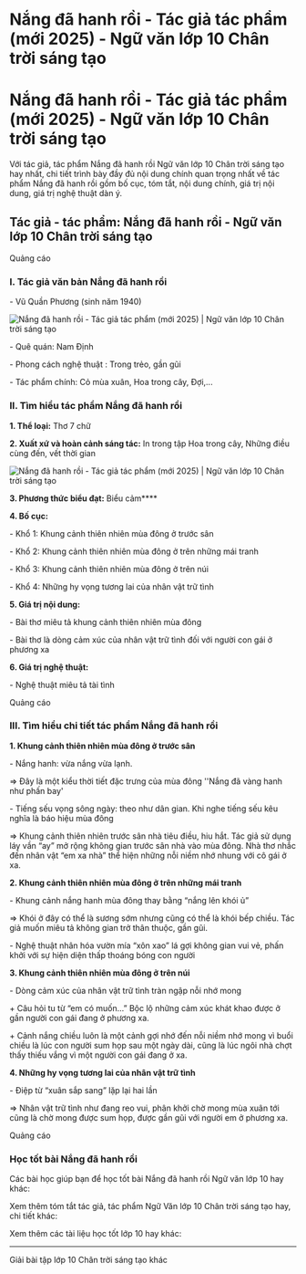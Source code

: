 # Nắng đã hanh rồi - Tác giả tác phẩm (mới 2025) - Ngữ văn lớp 10 Chân trời sáng tạo

# Nắng đã hanh rồi - Tác giả tác phẩm (mới 2025) - Ngữ văn lớp 10 Chân trời sáng tạo

Với tác giả, tác phẩm Nắng đã hanh rồi Ngữ văn lớp 10 Chân trời sáng tạo hay nhất, chi tiết trình bày đầy đủ nội dung chính quan trọng nhất về tác phẩm Nắng đã hanh rồi gồm bố cục, tóm tắt, nội dung chính, giá trị nội dung, giá trị nghệ thuật dàn ý.

## Tác giả - tác phẩm: Nắng đã hanh rồi - Ngữ văn lớp 10 Chân trời sáng tạo

Quảng cáo

### **I. Tác giả văn bản Nắng đã hanh rồi**

\- Vũ Quần Phương (sinh năm 1940)

![Nắng đã hanh rồi - Tác giả tác phẩm \(mới 2025\) | Ngữ văn lớp 10 Chân trời sáng tạo](https://vietjack.com/soan-van-lop-10-ct/images/tac-gia-tac-pham-nang-da-hanh-roi.PNG)

\- Quê quán: Nam Định 

\- Phong cách nghệ thuật : Trong trẻo, gần gũi

\- Tác phẩm chính: Cỏ mùa xuân, Hoa trong cây, Đợi,...

### **II. Tìm hiểu tác phẩm Nắng đã hanh rồi**

**1\. Thể loại:** Thơ 7 chữ

**2\. Xuất xứ và hoàn cảnh sáng tác:** In trong tập Hoa trong cây, Những điều cùng đến, vết thời gian 

![Nắng đã hanh rồi - Tác giả tác phẩm \(mới 2025\) | Ngữ văn lớp 10 Chân trời sáng tạo](https://vietjack.com/soan-van-lop-10-ct/images/tac-gia-tac-pham-nang-da-hanh-roi-1.PNG)

**3\. Phương thức biểu đạt:** Biểu cảm****

**4\. Bố cục:**

\- Khổ 1: Khung cảnh thiên nhiên mùa đông ở trước sân

\- Khổ 2: Khung cảnh thiên nhiên mùa đông ở trên những mái tranh

\- Khổ 3: Khung cảnh thiên nhiên mùa đông ở trên núi

\- Khổ 4: Những hy vọng tương lai của nhân vật trữ tình

**5\. Giá trị nội dung:**

\- Bài thơ miêu tả khung cảnh thiên nhiên mùa đông 

\- Bài thơ là dòng cảm xúc của nhân vật trữ tình đối với người con gái ở phương xa

**6\. Giá trị nghệ thuật:**

\- Nghệ thuật miêu tả tài tình

Quảng cáo

### **III. Tìm hiểu chi tiết tác phẩm Nắng đã hanh rồi**

**1\. Khung cảnh thiên nhiên mùa đông ở trước sân**

\- Nắng hanh: vừa nắng vừa lạnh. 

=> Đây là một kiểu thời tiết đặc trưng của mùa đông ''Nắng đã vàng hanh như phấn bay'

\- Tiếng sếu vọng sông ngày: theo như dân gian. Khi nghe tiếng sếu kêu nghĩa là báo hiệu mùa đông

=> Khung cảnh thiên nhiên trước sân nhà tiêu điều, hiu hắt. Tác giả sử dụng láy vần “ay” mở rộng không gian trước sân nhà vào mùa đông. Nhà thơ nhắc đến nhân vật “em xa nhà” thể hiện những nỗi niềm nhớ nhung với cô gái ở xa.

**2\. Khung cảnh thiên nhiên mùa đông ở trên những mái tranh**

\- Khung cảnh nắng hanh mùa đông thay bằng “nắng lên khói ủ” 

=> Khói ở đây có thể là sương sớm nhưng cũng có thể là khói bếp chiều. Tác giả muốn miêu tả không gian trở thân thuộc, gần gũi.

\- Nghệ thuật nhân hóa vườn mía “xôn xao” lá gợi không gian vui vẻ, phấn khởi với sự hiện diện thấp thoáng bóng con người 

**3\. Khung cảnh thiên nhiên mùa đông ở trên núi**

\- Dòng cảm xúc của nhân vật trữ tình tràn ngập nỗi nhớ mong 

\+ Câu hỏi tu từ “em có muốn...” Bộc lộ những cảm xúc khát khao được ở gần người con gái đang ở phương xa.

\+ Cảnh nắng chiều luôn là một cảnh gợi nhớ đến nỗi niềm nhớ mong vì buổi chiều là lúc con người sum họp sau một ngày dài, cũng là lúc ngôi nhà chợt thấy thiếu vắng vì một người con gái đang ở xa.

**4\. Những hy vọng tương lai của nhân vật trữ tình**

\- Điệp từ “xuân sắp sang” lặp lại hai lần

=> Nhân vật trữ tình như đang reo vui, phân khởi chờ mong mùa xuân tới cũng là chờ mong được sum họp, được gần gũi với người em ở phương xa. 

Quảng cáo

### **Học tốt bài Nắng đã hanh rồi**

Các bài học giúp bạn để học tốt bài Nắng đã hanh rồi Ngữ văn lớp 10 hay khác:

Xem thêm tóm tắt tác giả, tác phẩm Ngữ Văn lớp 10 Chân trời sáng tạo hay, chi tiết khác:

Xem thêm các tài liệu học tốt lớp 10 hay khác:

* * *

Giải bài tập lớp 10 Chân trời sáng tạo khác
